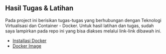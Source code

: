 ## Hasil Tugas & Latihan

Pada project ini berisikan tugas-tugas yang berhubungan dengan Teknologi Virtualisasi dan Container - Docker. Untuk hasil latihan dan tugas, sudah saya lampirkan pada repo ini yang bisa diakses melalui link-link dibawah ini.   

- [Installasi Docker](https://github.com/wulankinasih973/tekn-cloud-computing/blob/main/minggu-07/latihan.md)
- [Docker Image](https://github.com/wulankinasih973/tekn-cloud-computing/blob/main/minggu-07/tugas.md)